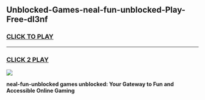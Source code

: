 
## Unblocked-Games-neal-fun-unblocked-Play-Free-dl3nf
<h3>
<a href="https://premium76.site?title=neal-fun-unblocked&ref=18A1">CLICK TO PLAY</a></h3>
<hr>

<h3>
<a href="https://premium76.site?title=neal-fun-unblocked&ref=18A1">CLICK 2 PLAY</a>
  
</h3>

<a href="https://premium76.site?title=neal-fun-unblocked&ref=18A1"><img src="https://clearcache.store/games.png"></a>


**neal-fun-unblocked games unblocked: Your Gateway to Fun and Accessible Online Gaming**
